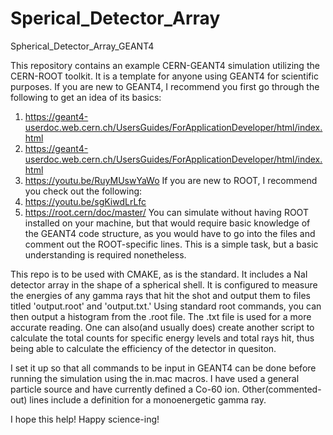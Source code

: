 # Sperical_Detector_Array
Spherical_Detector_Array_GEANT4

This repository contains an example CERN-GEANT4 simulation utilizing the CERN-ROOT toolkit. It is a template for anyone using GEANT4 for scientific purposes.
If you are new to GEANT4, I recommend you first go through the following to get an idea of its basics:
  1. https://geant4-userdoc.web.cern.ch/UsersGuides/ForApplicationDeveloper/html/index.html
  2. https://geant4-userdoc.web.cern.ch/UsersGuides/ForApplicationDeveloper/html/index.html
  3. https://youtu.be/RuyMUswYaWo
If you are new to ROOT, I recommend you check out the following:
  1. https://youtu.be/sgKiwdLrLfc
  2. https://root.cern/doc/master/
You can simulate without having ROOT installed on your machine, but that would require basic knowledge of the GEANT4 code structure, as you would have to go into the files and comment out the ROOT-specific lines. This is a simple task, but a basic understanding is required nonetheless.

This repo is to be used with CMAKE, as is the standard. It includes a NaI detector array in the shape of a spherical shell. It is configured to measure the energies of any gamma rays that hit the shot and output them to files titled 'output.root' and 'output.txt.' Using standard root commands, you can then output a histogram from the .root file. The .txt file is used for a more accurate reading. One can also(and usually does) create another script to calculate the total counts for specific energy levels and total rays hit, thus being able to calculate the efficiency of the detector in quesiton. 

I set it up so that all commands to be input in GEANT4 can be done before running the simulation using the in.mac macros. I have used a general particle source and have currently defined a Co-60 ion. Other(commented-out) lines include a definition for a monoenergetic gamma ray. 

I hope this help! Happy science-ing!
